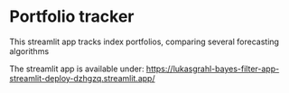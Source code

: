 # Portfolio tracker
This streamlit app tracks index portfolios, comparing several forecasting algorithms

The streamlit app is available under: https://lukasgrahl-bayes-filter-app-streamlit-deploy-dzhgzq.streamlit.app/

